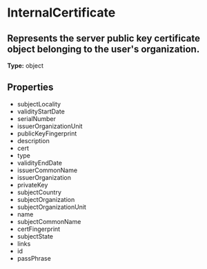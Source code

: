 # InternalCertificate

## Represents the server public key certificate object belonging to the user's organization.

**Type:** object

## Properties
* subjectLocality
* validityStartDate
* serialNumber
* issuerOrganizationUnit
* publicKeyFingerprint
* description
* cert
* type
* validityEndDate
* issuerCommonName
* issuerOrganization
* privateKey
* subjectCountry
* subjectOrganization
* subjectOrganizationUnit
* name
* subjectCommonName
* certFingerprint
* subjectState
* links
* id
* passPhrase
